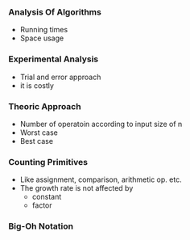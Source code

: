### Analysis Of Algorithms
- Running times
- Space usage 

### Experimental Analysis
- Trial and error approach
- it is costly

### Theoric Approach
- Number of operatoin according to input size of n
- Worst case
- Best case

### Counting Primitives
- Like assignment, comparison, arithmetic op. etc.
- The growth rate is not affected by 
  * constant
  * factor

### Big-Oh Notation



